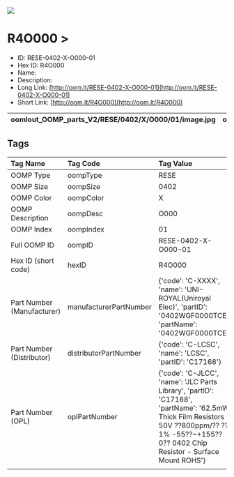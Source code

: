 


  
![][im]
# R4O000 > 

- ID: RESE-0402-X-O000-01
- Hex ID: R4O000
- Name: 
- Description: 
- Long Link: [http://oom.lt/RESE-0402-X-O000-01](http://oom.lt/RESE-0402-X-O000-01)
- Short Link: [http://oom.lt/R4O000](http://oom.lt/R4O000)
  

|oomlout_OOMP_parts_V2/RESE/0402/X/O000/01/image.jpg|oomlout_OOMP_parts_V2/RESE/0402/X/O000/01/image_BOTTOM.jpg|||
| :---: | :---: | :---: | :---: |

## Tags
  

|Tag Name|Tag Code|Tag Value|
| :--- | :--- | :--- |
|OOMP Type|oompType|RESE|
|OOMP Size|oompSize|0402|
|OOMP Color|oompColor|X|
|OOMP Description|oompDesc|O000|
|OOMP Index|oompIndex|01|
|Full OOMP ID|oompID|RESE-0402-X-O000-01|
|Hex ID (short code)|hexID|R4O000|
|Part Number (Manufacturer)|manufacturerPartNumber|{'code': 'C-XXXX', 'name': 'UNI-ROYAL(Uniroyal Elec)', 'partID': '0402WGF0000TCE', 'partName': '0402WGF0000TCE'}|
|Part Number (Distributor)|distributorPartNumber|{'code': 'C-LCSC', 'name': 'LCSC', 'partID': 'C17168'}|
|Part Number (OPL)|oplPartNumber|{'code': 'C-JLCC', 'name': 'JLC Parts Library', 'partID': 'C17168', 'partName': '62.5mW Thick Film Resistors 50V ??800ppm/?? ??1% -55??~+155?? 0?? 0402  Chip Resistor - Surface Mount ROHS'}|
||||



[im]: oomlout_OOMP_parts_V2/RESE/0402/X/O000/01/image_450.jpg
